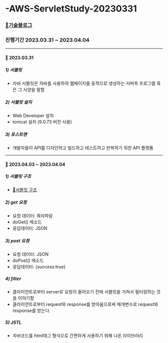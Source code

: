 # -AWS-ServletStudy-20230331

### [📖기술블로그](https://donotthinkjustdo.tistory.com/category/Web/%EC%82%B0%EB%8C%80%ED%8A%B9%28%EB%B0%B1%EC%97%94%EB%93%9C%29)

### 진행기간 2023.03.31 ~ 2023.04.04

___

#### 📅 2023.03.31

##### 1) 서블릿
  - 자바 서블릿은 자바를 사용하여 웹페이지를 동적으로 생성하는 서버측 프로그램 혹은 그 사양을 말함

##### 2) 서블릿 설치
  - Web Developer 설치
  - tomcat 설치 (9.0.73 버전 사용)

##### 3) 포스트맨
  - 개발자들이 API를 디자인하고 빌드하고 테스트하고 반복하기 위한 API 플랫폼

___

#### 📅 2023.04.03 ~ 2023.04.04

##### 1) 서블릿 구조
  - [📖서블릿 구조](https://donotthinkjustdo.tistory.com/entry/Stage3-%EC%82%B0%EB%8C%80%ED%8A%B9-%EC%9B%B9%EA%B0%9C%EB%B0%9C%EC%84%9C%EB%B8%94%EB%A6%BF-%EA%B5%AC%EC%A1%B0-%EC%82%AC%EC%9A%A9%EC%9E%90-%EC%9D%B8%EC%A6%9D-%EC%84%9C%EB%B8%94%EB%A6%BF-%EB%A7%8C%EB%93%A4%EA%B8%B0-%ED%95%84%ED%84%B0-%EA%B6%8C%ED%95%9C-%EC%B0%BE%EA%B8%B020230403-0404#1.-%EC%84%9C%EB%B8%94%EB%A6%BF-%EA%B5%AC%EC%A1%B0)


##### 2) get 요청
  - 요청 데이터: 쿼리파람
  - doGet() 메소드
  - 응답데이터: JSON

##### 3) post 요청
  - 요청 데이터: JSON
  - doPost() 메소드
  - 응답데이터: {success:true}

##### 4) filter
  - 클라이언트로부터 server로 요청이 들어오기 전에 서블릿을 거쳐서 필터링하는 것을 이야기함
  - 클라이언트로부터 request와 response를 받아옴으로써 매개변수로 request와 response를 받는다.

##### 5) JSTL
  - 자바코드를 html태그 형식으로 간편하게 사용하기 위해 나온 라이브러리




